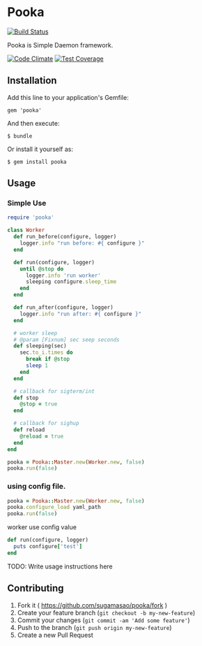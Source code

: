 # Pooka

[![Build Status](https://travis-ci.org/sugamasao/pooka.svg?branch=master)](https://travis-ci.org/sugamasao/pooka)

Pooka is Simple Daemon framework.

[![Code Climate](https://codeclimate.com/github/sugamasao/pooka/badges/gpa.svg)](https://codeclimate.com/github/sugamasao/pooka)
[![Test Coverage](https://codeclimate.com/github/sugamasao/pooka/badges/coverage.svg)](https://codeclimate.com/github/sugamasao/pooka)

## Installation

Add this line to your application's Gemfile:

    gem 'pooka'

And then execute:

    $ bundle

Or install it yourself as:

    $ gem install pooka

## Usage

### Simple Use

```ruby
require 'pooka'

class Worker
  def run_before(configure, logger)
    logger.info "run before: #{ configure }"
  end

  def run(configure, logger)
    until @stop do
      logger.info 'run worker'
      sleeping configure.sleep_time
    end
  end

  def run_after(configure, logger)
    logger.info "run after: #{ configure }"
  end

  # worker sleep
  # @param [Fixnum] sec seep seconds
  def sleeping(sec)
    sec.to_i.times do
      break if @stop
      sleep 1
    end
  end

  # callback for sigterm/int
  def stop
    @stop = true
  end

  # callback for sighup
  def reload
    @reload = true
  end
end

pooka = Pooka::Master.new(Worker.new, false)
pooka.run(false)
```

### using config file.

```ruby
pooka = Pooka::Master.new(Worker.new, false)
pooka.configure_load yaml_path
pooka.run(false)
```

worker use config value

```ruby
def run(configure, logger)
  puts configure['test']
end
```


TODO: Write usage instructions here

## Contributing

1. Fork it ( https://github.com/sugamasao/pooka/fork )
2. Create your feature branch (`git checkout -b my-new-feature`)
3. Commit your changes (`git commit -am 'Add some feature'`)
4. Push to the branch (`git push origin my-new-feature`)
5. Create a new Pull Request
